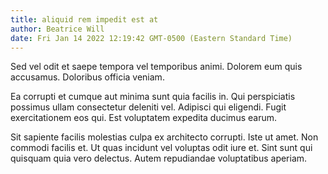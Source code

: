 ```yaml
---
title: aliquid rem impedit est at
author: Beatrice Will
date: Fri Jan 14 2022 12:19:42 GMT-0500 (Eastern Standard Time)
---
```

Sed vel odit et saepe tempora vel temporibus animi. Dolorem eum quis accusamus. Doloribus officia veniam.

 Ea corrupti et cumque aut minima sunt quia facilis in. Qui perspiciatis possimus ullam consectetur deleniti vel. Adipisci qui eligendi. Fugit exercitationem eos qui. Est voluptatem expedita ducimus earum.

 Sit sapiente facilis molestias culpa ex architecto corrupti. Iste ut amet. Non commodi facilis et. Ut quas incidunt vel voluptas odit iure et. Sint sunt qui quisquam quia vero delectus. Autem repudiandae voluptatibus aperiam.